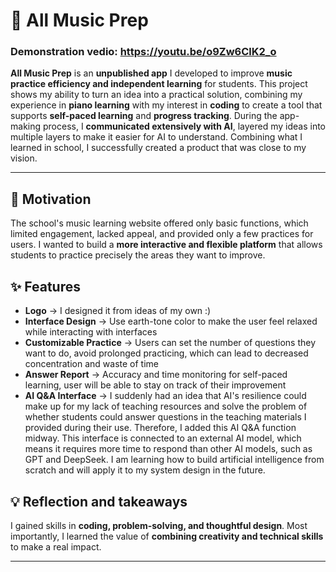 
# 🎵 All Music Prep 
### Demonstration vedio: https://youtu.be/o9Zw6ClK2_o 

**All Music Prep** is an **unpublished app** I developed to improve **music practice efficiency and independent learning** for students.
This project shows my ability to turn an idea into a practical solution, combining my experience in **piano learning** with my interest in **coding** to create a tool that supports **self-paced learning** and **progress tracking**. During the app-making process, I **communicated extensively with AI**, layered my ideas into multiple layers to make it easier for AI to understand. Combining what I learned in school, I successfully created a product that was close to my vision.

---

## 🚀 Motivation
The school's music learning website offered only basic functions, which limited engagement, lacked appeal, and provided only a few practices for users.
I wanted to build a **more interactive and flexible platform** that allows students to practice precisely the areas they want to improve.




## ✨ Features 
- **Logo** → I designed it from ideas of my own :)
- **Interface Design** → Use earth-tone color to make the user feel relaxed while interacting with interfaces
- **Customizable Practice** → Users can set the number of questions they want to do, avoid prolonged practicing, which can lead to decreased concentration and waste of time
- **Answer Report** → Accuracy and time monitoring for self-paced learning, user will be able to stay on track of their improvement
- **AI Q&A Interface** → I suddenly had an idea that AI's resilience could make up for my lack of teaching resources and solve the problem of whether students could answer questions in the teaching materials I provided during their use. Therefore, I added this AI Q&A function midway. This interface is connected to an external AI model, which means it requires more time to respond than other AI models, such as GPT and DeepSeek. I am learning how to build artificial intelligence from scratch and will apply it to my system design in the future.




## 💡 Reflection and takeaways

I gained skills in **coding, problem-solving, and thoughtful design**. Most importantly, I learned the value of **combining creativity and technical skills** to make a real impact.  

---
